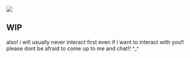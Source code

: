 ![](https://komarev.com/ghpvc/?username=burntushanka)

## WIP 

also! i will usually never interact first even if i want to interact with you!! please dont be afraid to come up to me and chat!! ^_^
